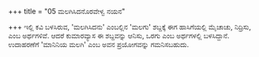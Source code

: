 +++
title = "05 ಮಲಗಿಸಿದನೊರವೇಳ್ವ ನಯನ"

+++
ಇಲ್ಲಿ ಕವಿ ಬಳಸಿರುವ, 'ಮಲಗಿಸಿದನು' ಎಂಬಲ್ಲಿನ 'ಮಲಗು' ಶಬ್ದಕ್ಕೆ ಈಗ ಹಾಸಿಗೆಯಲ್ಲಿ ಮೈಚಾಚು, ನಿದ್ರಿಸು, ಎಂಬ ಅರ್ಥಗಳಿವೆ. ಆದರೆ ಕುಮಾರವ್ಯಾಸ ಈ ಶಬ್ದವನ್ನು ಆನಿಸು, ಒರಗು ಎಂಬ ಅರ್ಥಗಳಲ್ಲಿ ಬಳಸಿದ್ದಾನೆ. ಉದಾಹರಣೆಗೆ 'ಮಾನಿನಿಯ ಮಲಗಿ' ಎಂಬ ಅವನ ಪ್ರಯೋಗವನ್ನು ಗಮನಿಸಬಹುದು.